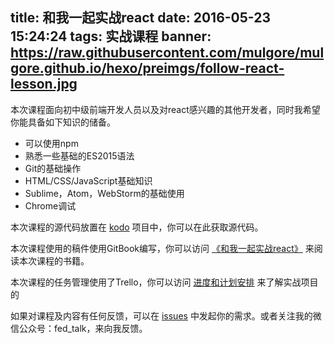 title: 和我一起实战react
date: 2016-05-23 15:24:24
tags: 实战课程
banner: https://raw.githubusercontent.com/mulgore/mulgore.github.io/hexo/preimgs/follow-react-lesson.jpg
---

本次课程面向初中级前端开发人员以及对react感兴趣的其他开发者，同时我希望你能具备如下知识的储备。

*	可以使用npm
*	熟悉一些基础的ES2015语法
*	Git的基础操作
*	HTML/CSS/JavaScript基础知识
*	Sublime，Atom，WebStorm的基础使用
*	Chrome调试

本次课程的源代码放置在 [kodo](https://github.com/mulgore/kodo) 项目中，你可以在此获取源代码。

本次课程使用的稿件使用GitBook编写，你可以访问 [《和我一起实战react》](https://www.gitbook.com/book/icepy/follow-react/details) 来阅读本次课程的书籍。

本次课程的任务管理使用了Trello，你可以访问 [进度和计划安排](https://trello.com/b/L6ohrKhq) 来了解实战项目的

如果对课程及内容有任何反馈，可以在 [issues](https://github.com/mulgore/kodo/issues) 中发起你的需求。或者关注我的微信公众号：fed_talk，来向我反馈。
